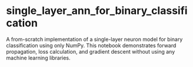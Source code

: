 # single_layer_ann_for_binary_classification
A from-scratch implementation of a single-layer neuron model for binary classification using only NumPy. This notebook demonstrates forward propagation, loss calculation, and gradient descent without using any machine learning libraries.
